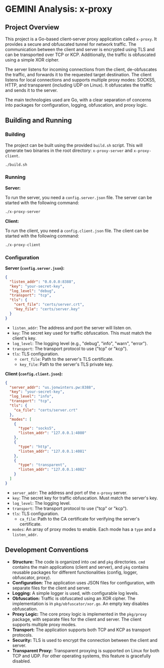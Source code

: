 # GEMINI Analysis: x-proxy

## Project Overview

This project is a Go-based client-server proxy application called `x-proxy`. It provides a secure and obfuscated tunnel for network traffic. The communication between the client and server is encrypted using TLS and can be transported over TCP or KCP. Additionally, the traffic is obfuscated using a simple XOR cipher.

The server listens for incoming connections from the client, de-obfuscates the traffic, and forwards it to the requested target destination. The client listens for local connections and supports multiple proxy modes: SOCKS5, HTTP, and transparent (including UDP on Linux). It obfuscates the traffic and sends it to the server.

The main technologies used are Go, with a clear separation of concerns into packages for configuration, logging, obfuscation, and proxy logic.

## Building and Running

### Building

The project can be built using the provided `build.sh` script. This will generate two binaries in the root directory: `x-proxy-server` and `x-proxy-client`.

```bash
./build.sh
```

### Running

**Server:**

To run the server, you need a `config.server.json` file. The server can be started with the following command:

```bash
./x-proxy-server
```

**Client:**

To run the client, you need a `config.client.json` file. The client can be started with the following command:

```bash
./x-proxy-client
```

### Configuration

**Server (`config.server.json`):**

```json
{
  "listen_addr": "0.0.0.0:8388",
  "key": "your-secret-key",
  "log_level": "debug",
  "transport": "tcp",
  "tls": {
    "cert_file": "certs/server.crt",
    "key_file": "certs/server.key"
  }
}
```

*   `listen_addr`: The address and port the server will listen on.
*   `key`: The secret key used for traffic obfuscation. This must match the client's key.
*   `log_level`: The logging level (e.g., "debug", "info", "warn", "error").
*   `transport`: The transport protocol to use ("tcp" or "kcp").
*   `tls`: TLS configuration.
    *   `cert_file`: Path to the server's TLS certificate.
    *   `key_file`: Path to the server's TLS private key.

**Client (`config.client.json`):**

```json
{
  "server_addr": "us.jonwinters.pw:8388",
  "key": "your-secret-key",
  "log_level": "info",
  "transport": "tcp",
  "tls": {
    "ca_file": "certs/server.crt"
  },
  "modes": [
    {
      "type": "socks5",
      "listen_addr": "127.0.0.1:4080"
    },
    {
      "type": "http",
      "listen_addr": "127.0.0.1:4081"
    },
    {
      "type": "transparent",
      "listen_addr": "127.0.0.1:4082"
    }
  ]
}
```

*   `server_addr`: The address and port of the `x-proxy` server.
*   `key`: The secret key for traffic obfuscation. Must match the server's key.
*   `log_level`: The logging level.
*   `transport`: The transport protocol to use ("tcp" or "kcp").
*   `tls`: TLS configuration.
    *   `ca_file`: Path to the CA certificate for verifying the server's certificate.
*   `modes`: An array of proxy modes to enable. Each mode has a `type` and a `listen_addr`.

## Development Conventions

*   **Structure:** The code is organized into `cmd` and `pkg` directories. `cmd` contains the main applications (client and server), and `pkg` contains reusable packages for different functionalities (config, logger, obfuscator, proxy).
*   **Configuration:** The application uses JSON files for configuration, with separate files for the client and server.
*   **Logging:** A simple logger is used, with configurable log levels.
*   **Obfuscation:** Traffic is obfuscated using an XOR cipher. The implementation is in `pkg/obfuscator/xor.go`. An empty key disables obfuscation.
*   **Proxy Logic:** The core proxy logic is implemented in the `pkg/proxy` package, with separate files for the client and server. The client supports multiple proxy modes.
*   **Transport:** The application supports both TCP and KCP as transport protocols.
*   **Security:** TLS is used to encrypt the connection between the client and server.
*   **Transparent Proxy:** Transparent proxying is supported on Linux for both TCP and UDP. For other operating systems, this feature is gracefully disabled.